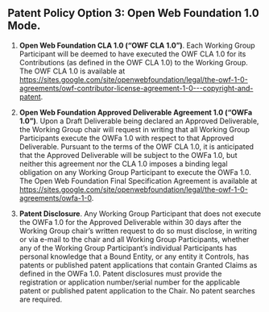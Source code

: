 ## Patent Policy Option 3:  Open Web Foundation 1.0 Mode.

1.	**Open Web Foundation CLA 1.0 (“OWF CLA 1.0”)**. Each Working Group Participant will be deemed to have executed the 
    OWF CLA 1.0 for its Contributions (as defined in the OWF CLA 1.0) to the Working Group. The OWF CLA 1.0 is available 
    at https://sites.google.com/site/openwebfoundation/legal/the-owf-1-0-agreements/owf-contributor-license-agreement-1-0---copyright-and-patent.  

2.	**Open Web Foundation Approved Deliverable Agreement 1.0 (“OWFa 1.0”)**. Upon a Draft Deliverable being declared an 
    Approved Deliverable, the Working Group chair will request in writing that all Working Group Participants execute 
    the OWFa 1.0 with respect to that Approved Deliverable.  Pursuant to the terms of the OWF CLA 1.0, it is anticipated 
    that the Approved Deliverable will be subject to the OWFa 1.0, but neither this agreement nor the CLA 1.0 imposes a 
    binding legal obligation on any Working Group Participant to execute the OWFa 1.0.  The Open Web Foundation Final 
    Specification Agreement is available at https://sites.google.com/site/openwebfoundation/legal/the-owf-1-0-agreements/owfa-1-0.

3.	**Patent Disclosure**. Any Working Group Participant that does not execute the OWFa 1.0 for the Approved Deliverable 
    within 30 days after the Working Group chair’s written request to do so must disclose, in writing or via e-mail to the 
    chair and all Working Group Participants, whether any of the Working Group Participant’s individual Participants has 
    personal knowledge that a Bound Entity, or any entity it Controls, has patents or published patent applications that 
    contain Granted Claims as defined in the OWFa 1.0.  Patent disclosures must provide the registration or application 
    number/serial number for the applicable patent or published patent application to the Chair. No patent searches are required.
